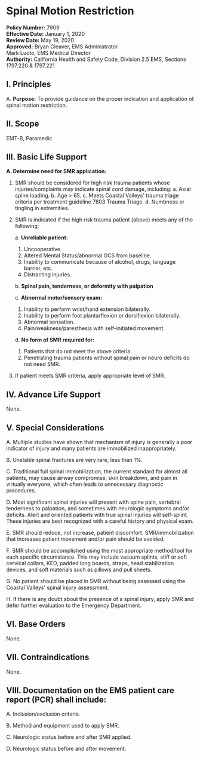 # Spinal Motion Restriction

**Policy Number:** 7909  
**Effective Date:** January 1, 2020  
**Review Date:** May 19, 2020  
**Approved:** Bryan Cleaver, EMS Administrator  
Mark Luoto, EMS Medical Director  
**Authority:** California Health and Safety Code, Division 2.5 EMS, Sections 1797.220 & 1797.221

## I. Principles

A. **Purpose:** To provide guidance on the proper indication and application of spinal motion restriction.

## II. Scope

EMT-B, Paramedic

## III. Basic Life Support

**A. Determine need for SMR application:**

1. SMR should be considered for high risk trauma patients whose injuries/complaints may indicate spinal cord damage, including:
   a. Axial spine loading.
   b. Age > 65.
   c. Meets Coastal Valleys' trauma triage criteria per treatment guideline 7803 Trauma Triage.
   d. Numbness or tingling in extremities.

2. SMR is indicated if the high risk trauma patient (above) meets any of the following:
   
   a. **Unreliable patient:**
      1) Uncooperative.
      2) Altered Mental Status/abnormal GCS from baseline.
      3) Inability to communicate because of alcohol, drugs, language barrier, etc.
      4) Distracting injuries.
   
   b. **Spinal pain, tenderness, or deformity with palpation**
   
   c. **Abnormal motor/sensory exam:**
      1) Inability to perform wrist/hand extension bilaterally.
      2) Inability to perform foot plantarflexion or dorsiflexion bilaterally.
      3) Abnormal sensation.
      4) Pain/weakness/paresthesia with self-initiated movement.
   
   d. **No form of SMR required for:**
      1) Patients that do not meet the above criteria.
      2) Penetrating trauma patients without spinal pain or neuro deficits do not need SMR.

3. If patient meets SMR criteria, apply appropriate level of SMR.

## IV. Advance Life Support

None.

## V. Special Considerations

A. Multiple studies have shown that mechanism of injury is generally a poor indicator of injury and many patients are immobilized inappropriately.

B. Unstable spinal fractures are very rare, less than 1%.

C. Traditional full spinal immobilization, the current standard for almost all patients, may cause airway compromise, skin breakdown, and pain in virtually everyone, which often leads to unnecessary diagnostic procedures.

D. Most significant spinal injuries will present with spine pain, vertebral tenderness to palpation, and sometimes with neurologic symptoms and/or deficits. Alert and oriented patients with true spinal injuries will self-splint. These injuries are best recognized with a careful history and physical exam.

E. SMR should reduce, not increase, patient discomfort. SMR/immobilization that increases patient movement and/or pain should be avoided.

F. SMR should be accomplished using the most appropriate method/tool for each specific circumstance. This may include vacuum splints, stiff or soft cervical collars, KED, padded long boards, straps, head stabilization devices, and soft materials such as pillows and pull sheets.

G. No patient should be placed in SMR without being assessed using the Coastal Valleys' spinal injury assessment.

H. If there is any doubt about the presence of a spinal injury, apply SMR and defer further evaluation to the Emergency Department.

## VI. Base Orders

None.

## VII. Contraindications

None.

## VIII. Documentation on the EMS patient care report (PCR) shall include:

A. Inclusion/exclusion criteria.

B. Method and equipment used to apply SMR.

C. Neurologic status before and after SMR applied.

D. Neurologic status before and after movement.




